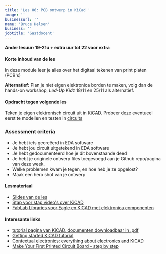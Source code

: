 ```yaml
---
title: 'Les 06: PCB ontwerp in KiCad '
image: ''
businessurl: ''
name: 'Bruce Helsen'
business: ''
jobtitle: 'Gastdocent'
---
```


**Ander lesuur: 19-21u + extra uur tot 22 voor extra**

> 
#### Korte inhoud van de les
In deze module leer je alles over het digitaal tekenen van print platen (PCB's)

**Alternatief:** Plan je niet eigen elektronica borden te maken, volg dan de hands-on workshop, *Led-Up Kidz* 18/11 en 25/11 als alternatief.

#### Opdracht tegen volgende les
Teken je eigen elektronisch circuit uit in  [KiCAD](https://www.kicad-pcb.org/). Probeer deze eventueel eerst te modellen en testen in [circuits](https://www.tinkercad.com/circuits)

### Assessment criteria

- Je hebt iets gecreëerd in EDA software
- Je hebt jou circuit uitgetekend in EDA software
- Je hebt gedocumenteerd hoe je dit bovenstaande deed
- Je hebt je originele ontwerp files toegevoegd aan je Github repo/pagina van deze week. 
- Welke problemen kwam je tegen, en hoe heb je ze opgelost?
- Maak een hero shot van je ontwerp


#### Lesmateriaal

- [Slides van de les](https://hackmd.io/@bruuce/kets-PCB?type=slide#/)
- [Stap voor stap video's over KiCAD](https://www.youtube.com/playlist?list=PL0O-QGaZVUNpTJw0qsFR1DSoMxlw0VZK8)
- [FabLab Libraries voor Eagle en KiCAD met elektronica componenten](https://gitlab.fabcloud.org/pub/libraries/electronics) 

#### Interesante links 
- [tutorial pagina van KiCAD, documenten downloadbaar in .pdf](https://kicad-pcb.org/help/tutorials/)
- [Getting started KiCAD tutorial](https://docs.kicad-pcb.org/#_getting_started)
- [Contextual electronics: everything about electronics and KiCAD](https://www.youtube.com/channel/UCkJRycUz2CylxpiP-zMePow)
- [Make Your First Printed Circuit Board - step by step](https://www.build-electronic-circuits.com/kicad-tutorial/)
